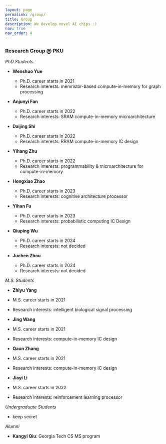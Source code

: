 ```yaml
---
layout: page
permalink: /group/
title: Group
description: We develop novel AI chips :)
nav: true
nav_order: 4
---
```


### Research Group @ PKU

*PhD Students*
- **Wenshuo Yue**
  - Ph.D. career starts in 2021
  - Research interests: memristor-based compute-in-memory for graph processing

- **Anjunyi Fan**
  - Ph.D. career starts in 2022
  - Research interests: SRAM compute-in-memory microarchitecture

- **Daijing Shi**
  - Ph.D. career starts in 2022
  - Research interests: RRAM compute-in-memory IC design

- **Yihang Zhu**
  - Ph.D. career starts in 2022
  - Research interests: programmability & microarchitecture for compute-in-memory

- **Hongxiao Zhao**
  - Ph.D. career starts in 2023
  - Research interests: cognitive architecture processor

- **Yihan Fu**
  - Ph.D. career starts in 2023
  - Research interests: probabilistic computing IC Design

- **Qiuping Wu**
  - Ph.D. career starts in 2024
  - Research interests: not decided

- **Juchen Zhou**
  - Ph.D. career starts in 2024
  - Research interests: not decided

*M.S. Students*

- **Zhiyu Yang**
- M.S. career starts in 2021
- Research interests: intelligent biological signal processing

- **Jing Wang**
- M.S. career starts in 2021
- Research interests: compute-in-memory IC design

- **Qaun Zhang**
- M.S. career starts in 2021
- Research interests: compute-in-memory IC design

- **Jiayi Li**
- M.S. career starts in 2022
- Research interests: reinforcement learning processor

*Undergraduate Students*
- keep secret

*Alumni*
- **Kangyi Qiu**: Georgia Tech CS MS program